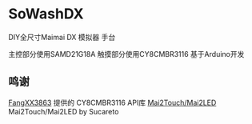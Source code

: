 # SoWashDX
DIY全尺寸Maimai DX 模拟器 手台

主控部分使用SAMD21G18A 触摸部分使用CY8CMBR3116 基于Arduino开发

## 鸣谢
[FangXX3863](https://github.com/fangxx3863 "FangXX3863 提供的 CY8CMBR3116 API库")  提供的 CY8CMBR3116 API库
[Mai2Touch/Mai2LED](https://github.com/Sucareto/Mai2Touch/) Mai2Touch/Mai2LED by Sucareto
